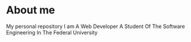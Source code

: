 # About me
My personal repository
I am A Web Developer
A Student Of The Software Engineering In The Federal University














